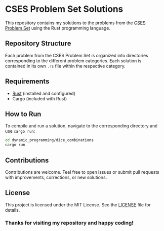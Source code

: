 # CSES Problem Set Solutions

This repository contains my solutions to the problems from the [CSES Problem Set](https://cses.fi/problemset/) using the Rust programming language.

## Repository Structure

Each problem from the CSES Problem Set is organized into directories corresponding to the different problem categories. Each solution is contained in its own `.rs` file within the respective category.

## Requirements

- [Rust](https://www.rust-lang.org/) (installed and configured)
- Cargo (included with Rust)

## How to Run

To compile and run a solution, navigate to the corresponding directory and use `cargo run`:

```sh
cd dynamic_programming/dice_combinations
cargo run
```

## Contributions

Contributions are welcome. Feel free to open issues or submit pull requests with improvements, corrections, or new solutions.

## License
This project is licensed under the MIT License. See the [LICENSE](LICENSE) file for details.


### Thanks for visiting my repository and happy coding!